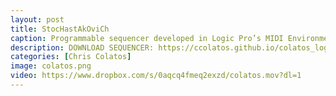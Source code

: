 ```yaml
---
layout: post
title: StocHastAkOviCh
caption: Programmable sequencer developed in Logic Pro’s MIDI Environment. Probability distribution autocomposer functionality with Dmitri Shostakovich homage-scale constraint. Controls for independent and global pitch and velocity, independent and vector linear pitch and modulation, independent and global note on/off, and quick-drum sequencer. Featuring Mike Keneally on guitar.
description: DOWNLOAD SEQUENCER: https://ccolatos.github.io/colatos_logic_step_sequencer.zip 
categories: [Chris Colatos]
image: colatos.png
video: https://www.dropbox.com/s/0aqcq4fmeq2exzd/colatos.mov?dl=1
---
```

